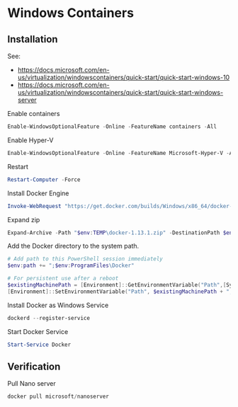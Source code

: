 # Windows Containers

## Installation
See:
- https://docs.microsoft.com/en-us/virtualization/windowscontainers/quick-start/quick-start-windows-10
- https://docs.microsoft.com/en-us/virtualization/windowscontainers/quick-start/quick-start-windows-server

Enable containers
```powershell
Enable-WindowsOptionalFeature -Online -FeatureName containers -All
```

Enable Hyper-V
```powershell
Enable-WindowsOptionalFeature -Online -FeatureName Microsoft-Hyper-V -All
```

Restart
```powershell
Restart-Computer -Force
```

Install Docker Engine
```powershell
Invoke-WebRequest "https://get.docker.com/builds/Windows/x86_64/docker-1.13.1.zip" -OutFile "$env:TEMP\docker-1.13.1.zip" -UseBasicParsing
```

Expand zip
```powershell
Expand-Archive -Path "$env:TEMP\docker-1.13.1.zip" -DestinationPath $env:ProgramFiles
```

Add the Docker directory to the system path.
```powershell
# Add path to this PowerShell session immediately
$env:path += ";$env:ProgramFiles\Docker"

# For persistent use after a reboot
$existingMachinePath = [Environment]::GetEnvironmentVariable("Path",[System.EnvironmentVariableTarget]::Machine)
[Environment]::SetEnvironmentVariable("Path", $existingMachinePath + ";$env:ProgramFiles\Docker", [EnvironmentVariableTarget]::Machine)
```

Install Docker as Windows Service
```powershell
dockerd --register-service
```

Start Docker Service
```powershell
Start-Service Docker
```

## Verification

Pull Nano server
```powershell
docker pull microsoft/nanoserver
```